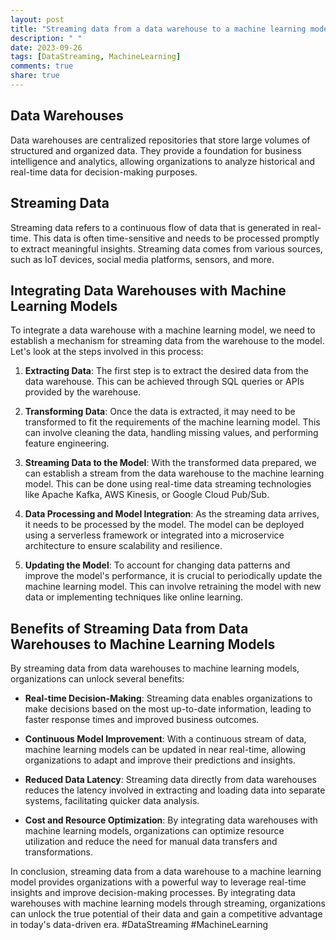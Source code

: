 ```yaml
---
layout: post
title: "Streaming data from a data warehouse to a machine learning model using streams"
description: " "
date: 2023-09-26
tags: [DataStreaming, MachineLearning]
comments: true
share: true
---
```


## Data Warehouses

Data warehouses are centralized repositories that store large volumes of structured and organized data. They provide a foundation for business intelligence and analytics, allowing organizations to analyze historical and real-time data for decision-making purposes. 

## Streaming Data

Streaming data refers to a continuous flow of data that is generated in real-time. This data is often time-sensitive and needs to be processed promptly to extract meaningful insights. Streaming data comes from various sources, such as IoT devices, social media platforms, sensors, and more.

## Integrating Data Warehouses with Machine Learning Models

To integrate a data warehouse with a machine learning model, we need to establish a mechanism for streaming data from the warehouse to the model. Let's look at the steps involved in this process:

1. **Extracting Data**: The first step is to extract the desired data from the data warehouse. This can be achieved through SQL queries or APIs provided by the warehouse.

2. **Transforming Data**: Once the data is extracted, it may need to be transformed to fit the requirements of the machine learning model. This can involve cleaning the data, handling missing values, and performing feature engineering.

3. **Streaming Data to the Model**: With the transformed data prepared, we can establish a stream from the data warehouse to the machine learning model. This can be done using real-time data streaming technologies like Apache Kafka, AWS Kinesis, or Google Cloud Pub/Sub.

4. **Data Processing and Model Integration**: As the streaming data arrives, it needs to be processed by the model. The model can be deployed using a serverless framework or integrated into a microservice architecture to ensure scalability and resilience.

5. **Updating the Model**: To account for changing data patterns and improve the model's performance, it is crucial to periodically update the machine learning model. This can involve retraining the model with new data or implementing techniques like online learning.

## Benefits of Streaming Data from Data Warehouses to Machine Learning Models

By streaming data from data warehouses to machine learning models, organizations can unlock several benefits:

- **Real-time Decision-Making**: Streaming data enables organizations to make decisions based on the most up-to-date information, leading to faster response times and improved business outcomes.

- **Continuous Model Improvement**: With a continuous stream of data, machine learning models can be updated in near real-time, allowing organizations to adapt and improve their predictions and insights.

- **Reduced Data Latency**: Streaming data directly from data warehouses reduces the latency involved in extracting and loading data into separate systems, facilitating quicker data analysis.

- **Cost and Resource Optimization**: By integrating data warehouses with machine learning models, organizations can optimize resource utilization and reduce the need for manual data transfers and transformations.

In conclusion, streaming data from a data warehouse to a machine learning model provides organizations with a powerful way to leverage real-time insights and improve decision-making processes. By integrating data warehouses with machine learning models through streaming, organizations can unlock the true potential of their data and gain a competitive advantage in today's data-driven era. #DataStreaming #MachineLearning